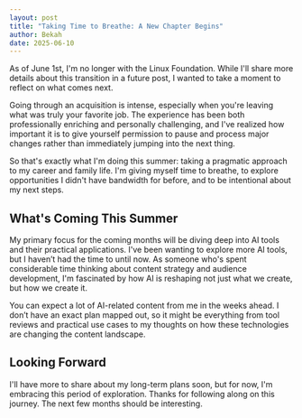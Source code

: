 ```yaml
---
layout: post
title: "Taking Time to Breathe: A New Chapter Begins"
author: Bekah
date: 2025-06-10
---
```

As of June 1st, I'm no longer with the Linux Foundation. While I'll share more details about this transition in a future post, I wanted to take a moment to reflect on what comes next.

Going through an acquisition is intense, especially when you're leaving what was truly your favorite job. The experience has been both professionally enriching and personally challenging, and I've realized how important it is to give yourself permission to pause and process major changes rather than immediately jumping into the next thing.

So that's exactly what I'm doing this summer: taking a pragmatic approach to my career and family life. I'm giving myself time to breathe, to explore opportunities I didn't have bandwidth for before, and to be intentional about my next steps.

## What's Coming This Summer

My primary focus for the coming months will be diving deep into AI tools and their practical applications. I've been wanting to explore more AI tools, but I haven’t had the time to until now. As someone who's spent considerable time thinking about content strategy and audience development, I'm fascinated by how AI is reshaping not just what we create, but how we create it.

You can expect a lot of AI-related content from me in the weeks ahead. I don’t have an exact plan mapped out, so it might be everything from tool reviews and practical use cases to my thoughts on how these technologies are changing the content landscape. 

## Looking Forward

I'll have more to share about my long-term plans soon, but for now, I'm embracing this period of exploration. Thanks for following along on this journey. The next few months should be interesting.

